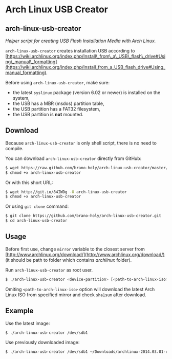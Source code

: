 Arch Linux USB Creator
======================

arch-linux-usb-creator
----------------------
*Helper script for creating USB Flash Installation Media with Arch Linux.*

`arch-linux-usb-creator` creates installation USB according to [https://wiki.archlinux.org/index.php/Install\_from\_a\_USB\_flash\_drive#Using\_manual\_formatting](https://wiki.archlinux.org/index.php/Install_from_a_USB_flash_drive#Using_manual_formatting).

Before using `arch-linux-usb-creator`, make sure:

* the latest `syslinux` package (version 6.02 or newer) is installed 
  on the system,
* the USB has a MBR (msdos) partition table,
* the USB partition has a FAT32 filesystem,
* the USB partition is **not** mounted.

Download
--------
Because `arch-linux-usb-creator` is only shell script, there is no need to 
compile.

You can download `arch-linux-usb-creator` directly from GitHub:
```bash
$ wget https://raw.github.com/brano-holy/arch-linux-usb-creator/master/arch-linux-usb-creator
$ chmod +x arch-linux-usb-creator
```

Or with this short URL:
```bash
$ wget http://git.io/84IWDg -O arch-linux-usb-creator
$ chmod +x arch-linux-usb-creator
```

Or using `git clone` command:
```bash
$ git clone https://github.com/brano-holy/arch-linux-usb-creator.git
$ cd arch-linux-usb-creator
```

Usage
-----
Before first use, change `mirror` variable to the closest server from 
[http://www.archlinux.org/download/](http://www.archlinux.org/download/) (it 
should be path to folder which contains *archlinux* folder).

Run `arch-linux-usb-creator` as root user.

```bash
$ ./arch-linux-usb-creator <device-partition> [<path-to-arch-linux-iso>]
```

Omiting `<path-to-arch-linux-iso>` option will download the latest Arch Linux ISO 
from specified mirror and check `sha1sum` after download.

Example
-------
Use the latest image:
```bash
$ ./arch-linux-usb-creator /dev/sdb1
```

Use previously downloaded image:
```bash
$ ./arch-linux-usb-creator /dev/sdb1 ~/Downloads/archlinux-2014.03.01-dual.iso
```
